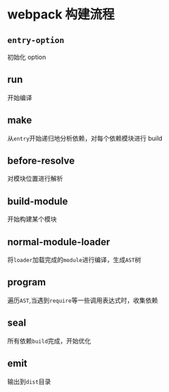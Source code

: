 # webpack 构建流程

## `entry-option`

初始化 option

## run

开始编译

## make

从`entry`开始递归地分析依赖，对每个依赖模块进行 build

## before-resolve

对模块位置进行解析

## build-module

开始构建某个模块

## normal-module-loader

将`loader`加载完成的`module`进行编译，生成`AST`树

## program

遍历`AST`,当遇到`require`等一些调用表达式时，收集依赖

## seal

所有依赖`build`完成，开始优化

## emit

输出到`dist`目录
